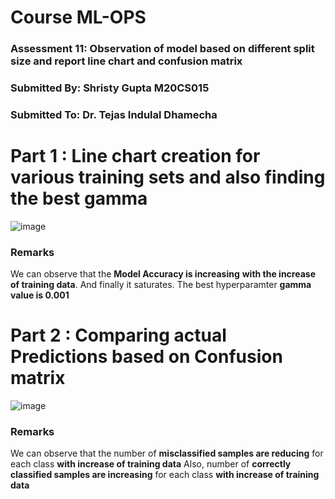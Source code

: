# Course ML-OPS
### Assessment 11: Observation of model based on different split size and report line chart and confusion matrix
### Submitted By: Shristy Gupta M20CS015
### Submitted To: Dr. Tejas Indulal Dhamecha

# Part 1 : Line chart creation for various training sets and also finding the best gamma
![image](https://user-images.githubusercontent.com/26459890/143779587-f2364617-f2cf-4897-a8f1-40af21045093.png)


### Remarks
We can observe that the **Model Accuracy is increasing** **with the increase of training data**. And finally it saturates.
The best hyperparamter **gamma value is 0.001**
# Part 2 : Comparing actual Predictions based on Confusion matrix
![image](https://user-images.githubusercontent.com/26459890/143779451-f3d47f3c-a971-4f21-a71c-d8535c1c01a0.png)

### Remarks
We can observe that the number of **misclassified samples are reducing** for each class **with increase of training data**
Also, number of **correctly classified samples are increasing** for each class **with increase of training data** 
